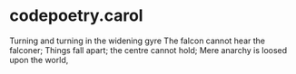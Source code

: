 # codepoetry.carol
Turning and turning in the widening gyre
The falcon cannot hear the falconer;
Things fall apart; the centre cannot hold;
Mere anarchy is loosed upon the world,

